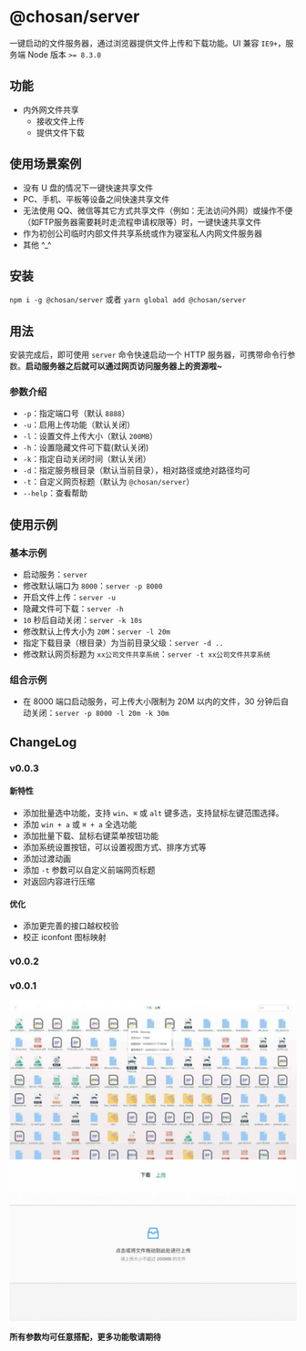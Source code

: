 # @chosan/server

一键启动的文件服务器，通过浏览器提供文件上传和下载功能。UI 兼容 `IE9+`，服务端 Node 版本 `>= 8.3.0`
## 功能

- 内外网文件共享
  - 接收文件上传
  - 提供文件下载

## 使用场景案例

- 没有 U 盘的情况下一键快速共享文件
- PC、手机、平板等设备之间快速共享文件
- 无法使用 QQ、微信等其它方式共享文件（例如：无法访问外网）或操作不便（如FTP服务器需要耗时走流程申请权限等）时，一键快速共享文件
- 作为初创公司临时内部文件共享系统或作为寝室私人内网文件服务器
- 其他 ^_^

## 安装

`npm i -g @chosan/server` 或者 `yarn global add @chosan/server`

## 用法

安装完成后，即可使用 `server` 命令快速启动一个 HTTP 服务器，可携带命令行参数。**启动服务器之后就可以通过网页访问服务器上的资源啦~**

### 参数介绍

- `-p`：指定端口号（默认 `8888`）
- `-u`：启用上传功能（默认关闭）
- `-l`：设置文件上传大小（默认 `200MB`）
- `-h`：设置隐藏文件可下载(默认关闭)
- `-k`：指定自动关闭时间（默认关闭）
- `-d`：指定服务根目录（默认当前目录），相对路径或绝对路径均可
- `-t`：自定义网页标题（默认为 `@chosan/server`）
- `--help`：查看帮助

## 使用示例

### 基本示例

- 启动服务：`server`
- 修改默认端口为 `8000`：`server -p 8000`
- 开启文件上传：`server -u`
- 隐藏文件可下载：`server -h`
- `10` 秒后自动关闭：`server -k 10s`
- 修改默认上传大小为 `20M`：`server -l 20m`
- 指定下载目录（根目录）为当前目录父级：`server -d ..`
- 修改默认网页标题为 `xx公司文件共享系统`：`server -t xx公司文件共享系统`

### 组合示例

- 在 8000 端口启动服务，可上传大小限制为 20M 以内的文件，30 分钟后自动关闭：`server -p 8000 -l 20m -k 30m`

## ChangeLog

### v0.0.3

#### 新特性
- 添加批量选中功能，支持 `win`、`⌘` 或 `alt` 键多选，支持鼠标左键范围选择。
- 添加 `win + a` 或 `⌘ + a` 全选功能
- 添加批量下载、鼠标右键菜单按钮功能
- 添加系统设置按钮，可以设置视图方式、排序方式等
- 添加过渡动画
- 添加 `-t` 参数可以自定义前端网页标题
- 对返回内容进行压缩

#### 优化
- 添加更完善的接口越权校验
- 校正 iconfont 图标映射

### v0.0.2

### v0.0.1

![example_home](https://raw.githubusercontent.com/Cinux-Chosan/git-statics/master/%40chosan/server/example1.jpeg)
![example_upload](https://raw.githubusercontent.com/Cinux-Chosan/git-statics/master/%40chosan/server/example2.jpeg)

**所有参数均可任意搭配，更多功能敬请期待**
